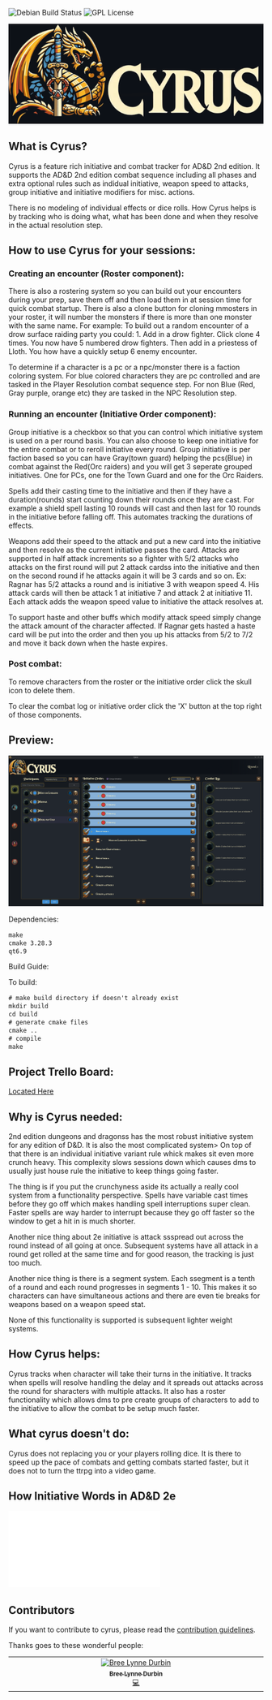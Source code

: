 ![Debian Build Status](https://img.shields.io/github/actions/workflow/status/BreeDurbin/cyrus/cmake-single-platform.yml?style=flat-square&logo=ubuntu&label=Ubuntu%20Build&color=#E95420)
![GPL License](https://img.shields.io/github/license/BreeDurbin/cyrus?style=flat-square&logo=gnu&label=License)


![alt text](./docs/image/CYRUS_BANNER.png)


## What is Cyrus?

Cyrus is a feature rich initiative and combat tracker for AD&D 2nd edition. It supports the AD&D 2nd edition combat sequence including all phases and extra optional rules such as indidual initiative, weapon speed to attacks, group initiative and initiative modifiers for misc. actions. 

There is no modeling of individual effects or dice rolls. How Cyrus helps is by tracking who is doing what, what has been done and when they resolve in the actual resolution step.

## How to use Cyrus for your sessions:


### Creating an encounter (Roster component):
There is also a rostering system so you can build out your encounters during your prep, save them off and then load them in at session time for quick combat startup. There is also a clone button for cloning mmosters in your roster, it will number the monsters if there is more than one monster with the same name. For example: To build out a random encounter of a drow surface raiding party you could: 1. Add in a drow fighter. Click clone 4 times. You now have 5 numbered drow fighters. Then add in a priestess of Lloth. You how have a quickly setup 6 enemy encounter.

To determine if a character is a pc or a npc/monster there is a faction coloring system. For blue colored characters they are pc controlled and are tasked in the Player Resolution combat sequence step. For non Blue (Red, Gray purple, orange etc) they are tasked in the NPC Resolution step.

### Running an encounter (Initiative Order component):

Group initiative is a checkbox so that you can control which initiative system is used on a per round basis. You can also choose to keep one initiative for the entire combat or to reroll initiative every round. Group initiative is per faction based so you can have Gray(town guard) helping the pcs(Blue) in combat against the Red(Orc raiders) and you will get 3 seperate grouped initiatives. One for PCs, one for the Town Guard and one for the Orc Raiders.

Spells add their casting time to the initiative and then if they have a duration(rounds) start counting down their rounds once they are cast. For example a shield spell lasting 10 rounds will cast and then last for 10 rounds in the initiative before falling off. This automates tracking the durations of effects.

Weapons add their speed to the attack and put a new card into the initiative and then resolve as the current initiative passes the card. Attacks are supported in half attack increments so a fighter with 5/2 attacks who attacks on the first round will put 2 attack cardss into the initiative and then on the second round if he attacks again it will be 3 cards and so on. Ex: Ragnar has 5/2 attacks a round and is initiative 3 with weapon speed 4. His attack cards will then be attack 1 at initiative 7 and attack 2 at initiative 11. Each attack adds the weapon speed value to initiative the attack resolves at.

To support haste and other buffs which modify attack speed simply change the attack amount of the character affected. If Ragnar gets hasted a haste card will be put into the order and then you up his attacks from 5/2 to 7/2 and move it back down when the haste expires. 

### Post combat:

To remove characters from the roster or the initiative order click the skull icon to delete them.

To clear the combat log or initiative order click the 'X' button at the top right of those components.

## Preview:
![preview](./docs/screenshots/CYRUS_PREVIEW_3.png)


Dependencies:
```
make
cmake 3.28.3
qt6.9
```
Build Guide:

To build:
```
# make build directory if doesn't already exist
mkdir build
cd build
# generate cmake files
cmake ..
# compile
make
```

## Project Trello Board:
[Located Here](https://trello.com/invite/b/68bbd304d3e025eda942d0c7/ATTI93e6d614c5540b3da8ed7a33a41a0e6689DAEC3A/project-cyrus)

## Why is Cyrus needed:

2nd edition dungeons and dragonss has the most robust initiative system for any edition of D&D. It is also the most complicated system> On top of that there is an individual initiative variant rule whick makes sit even more crunch heavy. This complexity slows sessions down which causes dms to usually just house rule the initiative to keep things going faster.

The thing is if you put the crunchyness aside its actually a really cool system from a functionality perspective. Spells have variable cast times before they go off which makes handling spell interruptions super clean. Faster spells are way harder to interrupt because they go off faster so the window to get a hit in is much shorter.

Another nice thing about 2e initiative is attack ssspread out across the round instead of all going at once. Subsequent systems have all attack in a round get rolled at the same time and for good reason, the tracking is just too much. 

Another nice thing is there is a segment system. Each ssegment is a tenth of a round and each round progresses in segments 1 - 10. This makes it so characters can have simultaneous actions and there are even tie breaks for weapons based on a weapon speed stat.

None of this functionality is supported is subsequent lighter weight systems.


## How Cyrus helps:

Cyrus tracks when character will take their turns in the initiative. It tracks when spells will resolve handling the delay and it spreads out attacks across the round for sharacters with multiple attacks. It also has a roster functionality which allows dms to pre create groups of characters to add to the initiative to allow the combat to be setup much faster.

## What cyrus doesn't do: 

Cyrus does not replacing you or your players rolling dice. It is there to speed up the pace of combats and getting combats started faster, but it does not to turn the ttrpg into a video game.

## How Initiative Words in AD&D 2e
![Initiative Rules](./INITIATIVE_RULES.md)


## Contributors

If you want to contribute to cyrus, please read the [contribution guidelines](CONTRIBUTING.md).

Thanks goes to these wonderful people:

<!-- ALL-CONTRIBUTORS-LIST:START - Do not remove or modify this section -->
<!-- prettier-ignore-start -->
<!-- markdownlint-disable -->
<table>
  <tbody>
    <tr>
      <td align="center" valign="top" width="14.28%"><a href="https://breedurbin.carrd.co"><img src="https://avatars.githubusercontent.com/u/88691414?v=4?s=100" width="100px;" alt="Bree Lynne Durbin"/><br /><sub><b>Bree Lynne Durbin</b></sub></a><br /><a href="#code-BreeDurbin" title="Code">💻</a></td>
    </tr>
  </tbody>
</table>

<!-- markdownlint-restore -->
<!-- prettier-ignore-end -->

<!-- ALL-CONTRIBUTORS-LIST:END -->


